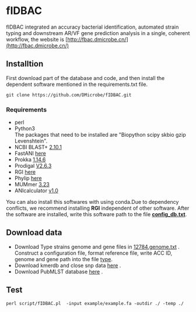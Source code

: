 # fIDBAC
fIDBAC integrated an accuracy bacterial identification, automated strain typing and downstream AR/VF gene prediction analysis in a single, coherent workflow, the website is [http://fbac.dmicrobe.cn/](http://fbac.dmicrobe.cn/)

## Installtion

 First download part of the database and code, and then install the dependent software mentioned in the requirements.txt file.
  ```
  git clone https://github.com/DMicrobe/fIDBAC.git
  
  ```
### Requirements
* perl
* Python3\
 The packages that need to be installed are "Biopython scipy skbio gzip Levenshtein".
* NCBI BLAST+ [2.10.1](ftp://ftp.ncbi.nlm.nih.gov/blast/executables/blast+/LATEST)
* FastANI [here](https://github.com/ParBLiSS/FastANI)
* Prokka [1.14.6](https://github.com/tseemann/prokka)
* Prodigal [V2.6.3](http://prodigal.ornl.gov)
* RGI [here](https://card.mcmaster.ca/)
* Phylip [here](https://evolution.genetics.washington.edu/phylip.html)
* MUMmer [3.23](http://mummer.sourceforge.net/)
* ANIcalculator [v1.0](https://ani.jgi.doe.gov/html/download.php)

You can also install this softwares with using conda.Due to dependency conflicts, we recommend installing **RGI** independent of other software. After the software are installed, write this software path to the file [**config_db.txt**](https://github.com/DMicrobe/fIDBAC/blob/master/script/config_db.txt).
  
## Download data
 * Download Type strains genome and gene files in [12784.genome.txt](https://github.com/DMicrobe/fIDBAC/blob/master/12784.genome.txt) . Construct a configuration file, format reference file, write ACC ID, genome and gene path into the file [type](https://github.com/DMicrobe/fIDBAC/blob/master/example/type.example.list.txt).
 * Download kmerdb and close snp data [here](http://fbac.dmicrobe.cn/about/) .
 * Download PubMLST database [here](https://pubmlst.org/static/data/dbases.xml) . 
 
 
## Test
```
perl script/fIDBAC.pl  -input example/example.fa -outdir ./ -temp ./
```


